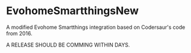 # EvohomeSmartthingsNew
A modified Evohome Smartthings integration based on Codersaur's code from 2016.

A RELEASE SHOULD BE COMMING WITHIN DAYS.
